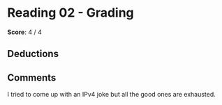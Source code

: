 Reading 02 - Grading
====================

**Score**: 4 / 4

Deductions
----------


Comments
--------

I tried to come up with an IPv4 joke but all the good ones are exhausted.
